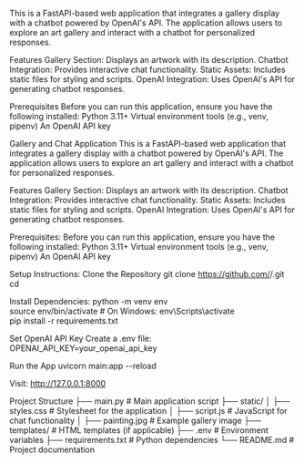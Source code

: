 This is a FastAPI-based web application that integrates a gallery display with a chatbot powered by OpenAI's API. The application allows users to explore an art gallery and interact with a chatbot for personalized responses.

Features
Gallery Section: Displays an artwork with its description.
Chatbot Integration: Provides interactive chat functionality.
Static Assets: Includes static files for styling and scripts.
OpenAI Integration: Uses OpenAI's API for generating chatbot responses.

Prerequisites
Before you can run this application, ensure you have the following installed:
Python 3.11+
Virtual environment tools (e.g., venv, pipenv)
An OpenAI API key

Gallery and Chat Application
This is a FastAPI-based web application that integrates a gallery display with a chatbot powered by OpenAI's API. The application allows users to explore an art gallery and interact with a chatbot for personalized responses.

Features
Gallery Section: Displays an artwork with its description.
Chatbot Integration: Provides interactive chat functionality.
Static Assets: Includes static files for styling and scripts.
OpenAI Integration: Uses OpenAI's API for generating chatbot responses.

Prerequisites:
Before you can run this application, ensure you have the following installed:
Python 3.11+
Virtual environment tools (e.g., venv, pipenv)
An OpenAI API key

Setup Instructions:
Clone the Repository
git clone https://github.com/<your-username>/<repository>.git  
cd <repository>  

Install Dependencies:
python -m venv env  
source env/bin/activate  # On Windows: env\Scripts\activate  
pip install -r requirements.txt 

 Set OpenAI API Key
Create a .env file:
OPENAI_API_KEY=your_openai_api_key  

Run the App
uvicorn main:app --reload  

Visit: http://127.0.0.1:8000

Project Structure
├── main.py                 # Main application script
├── static/
│   ├── styles.css          # Stylesheet for the application
│   ├── script.js           # JavaScript for chat functionality
│   ├── painting.jpg        # Example gallery image
├── templates/              # HTML templates (if applicable)
├── .env                    # Environment variables
├── requirements.txt        # Python dependencies
└── README.md               # Project documentation
